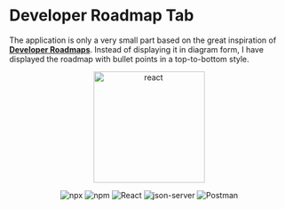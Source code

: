 # Developer Roadmap Tab
The application is only a very small part based on the great inspiration of [**Developer Roadmaps**](https://roadmap.sh/). Instead of displaying it in diagram form, I have displayed the roadmap with bullet points in a top-to-bottom style.

<div align="center">

<img src="https://upload.wikimedia.org/wikipedia/commons/thumb/a/a7/React-icon.svg/2300px-React-icon.svg.png" alt="react" width="200" height="200">

![npx](https://badgen.net/badge/npx/9.6.7?labelColor=blue&color=black)
![npm](https://badgen.net/badge/npm/9.6.7?labelColor=blue&color=black)
![React](https://badgen.net/badge/React/18.2.0?labelColor=blue&color=black)
![json-server](https://badgen.net/badge/json-server/%5E0.17.3?labelColor=blue&color=black)
![Postman](https://badgen.net/badge/Postman/v10.17.4?labelColor=blue&color=black)

</div>
